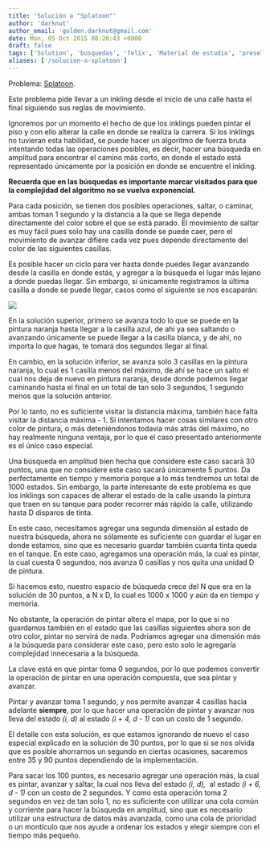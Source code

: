 ```yaml
---
title: 'Solución a "Splatoon"'
author: 'darknut'
author_email: 'golden.darknut@gmail.com'
date: Mon, 05 Oct 2015 08:20:43 +0000
draft: false
tags: ['Solution', 'busquedas', 'felix', 'Material de estudio', 'preselectivo', 'solución']
aliases: ['/solucion-a-splatoon']
---
```


Problema: [Splatoon](https://omegaup.com/arena/problem/splatoon/).

Este problema pide llevar a un inkling desde el inicio de una calle hasta el final siguiendo sus reglas de movimiento.

Ignoremos por un momento el hecho de que los inklings pueden pintar el piso y con ello alterar la calle en donde se realiza la carrera. Si los inklings no tuvieran esta habilidad, se puede hacer un algoritmo de fuerza bruta intentando todas las operaciones posibles, es decir, hacer una búsqueda en amplitud para encontrar el camino más corto, en donde el estado está representado únicamente por la posición en donde se encuentre el inkling.

**Recuerda que en las búsquedas es importante marcar visitados para que la complejidad del algoritmo no se vuelva exponencial.**

Para cada posición, se tienen dos posibles operaciones, saltar, o caminar, ambas toman 1 segundo y la distancia a la que se llega depende directamente del color sobre el que se está parado. El movimiento de saltar es muy fácil pues solo hay una casilla donde se puede caer, pero el movimiento de avanzar difiere cada vez pues depende directamente del color de las siguientes casillas.

Es posible hacer un ciclo para ver hasta donde puedes llegar avanzando desde la casilla en donde estás, y agregar a la búsqueda el lugar más lejano a donde puedas llegar. Sin embargo, si únicamente registramos la última casilla a donde se puede llegar, casos como el siguiente se nos escaparán:

![](http://i.imgur.com/t1iBoPQ.png)

En la solución superior, primero se avanza todo lo que se puede en la pintura naranja hasta llegar a la casilla azul, de ahi ya sea saltando o avanzando únicamente se puede llegar a la casilla blanca, y de ahí, no importa lo que hagas, te tomará dos segundos llegar al final.

En cambio, en la solución inferior, se avanza solo 3 casillas en la pintura naranja, lo cual es 1 casilla menos del máximo, de ahí se hace un salto el cual nos deja de nuevo en pintura naranja, desde donde podemos llegar caminando hasta el final en un total de tan solo 3 segundos, 1 segundo menos que la solución anterior.

Por lo tanto, no es suficiente visitar la distancia máxima, también hace falta visitar la distancia máxima - 1. Si intentamos hacer cosas similares con otro color de pintura, o más deteniéndonos todavía más atrás del máximo, no hay realmente ninguna ventaja, por lo que el caso presentado anteriormente es el único caso especial.

Una búsqueda en amplitud bien hecha que considere este caso sacará 30 puntos, una que no considere este caso sacará únicamente 5 puntos. Da perfectamente en tiempo y memoria porque a lo más tendremos un total de 1000 estados. Sin embargo, la parte interesante de este problema es que los inklings son capaces de alterar el estado de la calle usando la pintura que traen en su tanque para poder recorrer más rápido la calle, utilizando hasta D disparos de tinta.

En este caso, necesitamos agregar una segunda dimensión al estado de nuestra búsqueda, ahora no sólamente es suficiente con guardar el lugar en donde estamos, sino que es necesario guardar también cuanta tinta queda en el tanque. En este caso, agregamos una operación más, la cual es pintar, la cual cuesta 0 segundos, nos avanza 0 casillas y nos quita una unidad D de pintura.

Si hacemos esto, nuestro espacio de búsqueda crece del N que era en la solución de 30 puntos, a N x D, lo cual es 1000 x 1000 y aún da en tiempo y memoria.

No obstante, la operación de pintar altera el mapa, por lo que si no guardamos también en el estado que las casillas siguientes ahora son de otro color, pintar no servirá de nada. Podríamos agregar una dimensión más a la búsqueda para considerar este caso, pero esto solo le agregaría complejidad innecesaria a la búsqueda.

La clave está en que pintar toma 0 segundos, por lo que podemos convertir la operación de pintar en una operación compuesta, que sea pintar y avanzar.

Pintar y avanzar toma 1 segundo, y nos permite avanzar 4 casillas hacia adelante **siempre**, por lo que hacer una operación de pintar y avanzar nos lleva del estado _(i, d)_ al estado _(i + 4, d - 1)_ con un costo de 1 segundo.

El detalle con esta solución, es que estamos ignorando de nuevo el caso especial explicado en la solución de 30 puntos, por lo que si se nos olvida que es posible ahorrarnos un segundo en ciertas ocasiones, sacaremos entre 35 y 90 puntos dependiendo de la implementación.

Para sacar los 100 puntos, es necesario agregar una operación más, la cual es pintar, avanzar y saltar, la cual nos lleva del estado _(i, d),_  al estado _(i + 6, d - 1)_ con un costo de 2 segundos. Y como esta operación toma 2 segundos en vez de tan solo 1, no es suficiente con utilizar una cola común y corriente para hacer la búsqueda en amplitud, sino que es necesario utilizar una estructura de datos más avanzada, como una cola de prioridad o un montículo que nos ayude a ordenar los estados y elegir siempre con el tiempo más pequeño.